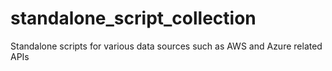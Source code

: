 # standalone_script_collection
Standalone scripts for various data sources such as AWS and Azure related APIs
